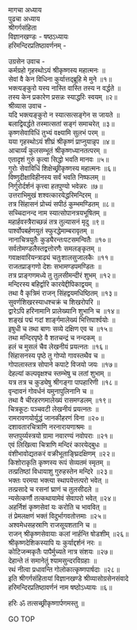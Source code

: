 मागचा अध्याय  
पुढचा अध्याय  
श्रीगर्गसंहिता  
विज्ञानखण्डः - षष्ठऽध्यायः  
हरिमन्दिरप्रतिष्ठावर्णनम् -  
  
उग्रसेन उवाच -  
कर्मग्रहो गृहस्थोऽयं श्रीकृष्णस्य महात्मनः ॥  
सेवां वै केन विधिना कुर्यात्तद्ब्रूहि मे मुने ॥१॥  
भक्त्यङ्कुरो यस्य नास्ति वास्ति तस्य न वर्द्धते ॥  
तस्य केन प्रकारेण प्रसन्नः स्याद्धरिः स्वयम् ॥२॥  
श्रीव्यास उवाच -  
यदि भक्त्यङ्कुरो न स्यात्सत्सङ्गेन स जायते ॥  
बलाद्विवर्द्धते तस्मात्सतां सङ्गं समाचरेत् ॥३॥  
कृष्णसेवाविधिं तुभ्यं वक्ष्यामि सुलभं परम् ॥  
यया गृहस्थोऽयं शीघ्रं श्रीकृष्णं प्राप्नुयान्नृप ॥४॥  
आचार्य्यं कुलसम्भूतं श्रीकृष्णध्यानतत्परम् ॥  
एतादृशं गुरुं कृत्वा सिद्धो भवति मानवः ॥५॥  
गुरोः सेवाविधिं शिक्षेच्छ्रीकृष्णस्य महात्मनः ॥६॥  
विष्णुदीक्षाविहीनस्य सर्वं भवति निष्फलम् ॥  
निर्गुरोर्दर्शनं कृत्त्वा हतपुण्यो भवेन्नरः ॥७॥  
उत्तराभिमुखं शश्वत्कारयेद्धरिमन्दिरम् ॥  
तत्र सिंहासनं प्रोच्यं सपीठं कुम्भमण्डितम् ॥८॥  
सच्चिदानन्द नाम स्यात्सोपानत्रयभूषितम् ॥  
महार्हवस्त्रैराच्छन्नं तत्र तुल्यासनं मृदु ॥९॥  
पार्श्वोपबर्हणयुतं स्फुरद्धेमाम्बरावृतम् ॥  
नानाचित्रयुतैः कुड्यैरन्तःपटसमन्वितैः ॥१०॥  
सर्वतोमण्डलैस्तद्वत्तोरणैः समलङ्कृतम् ॥  
गवाक्षवारियन्त्राढ्यं चतुःशालसुजालकैः ॥११॥  
राजतप्राङ्गणो देशः सभामण्डपमण्डितः ॥  
तत्र प्राङ्गणमध्ये तु तुलसीमन्दीरं शुभम् ॥१२॥  
मन्दिरस्य बहिर्द्वारि कारयेद्दीपिकाद्वयम् ॥  
तथा वै कृत्रिमं राजन् सिंहद्वयमधिष्ठितम् ॥१३॥  
सुवर्णशिखरस्याधश्चक्रं च शिखरोपरि ॥  
द्वारेऽपि हरिनामानि प्रालेख्यानि शुभानि च ॥१४॥  
शङ्खं पद्मं गदां शार्ङ्गमालेख्यं भित्तिपार्श्वयोः ॥  
इषुधी च तथा बाणः सव्ये दक्षिण एव च ॥१५॥  
तथा मन्दिरपृष्ठे वै शतचन्द्रं च नन्दकम् ॥  
हलं च मुसलं चैव लेखनीयं प्रयत्नतः ॥१६॥  
सिंहासनस्य पृष्ठे तु गोप्यो गावस्तथैव च ॥  
गोपालास्तत्र सोपाने कपाटे विजयो जयः ॥१७॥  
देहल्यां कल्पवृक्षश्च स्तम्भेषु च लतां शुभाम् ॥  
यत्र तत्र च कुड्येषु श्रीगङ्गा पापहारिणी ॥१८॥  
वृन्दावनं गोवर्धनं यमुनापुलिनानि च ॥  
तथा वै चीरहरणमालेख्यं रासमण्डलम् ॥१९॥  
चित्रकूटः पञ्चवटी लेखनीयं प्रयत्नतः ॥  
रामरावणयोर्युद्धं जानकीहरणं विना ॥२०॥  
दशावतारचित्राणि नरनारायणाश्रमः ॥  
सप्तपुर्य्यस्त्रयो ग्रामा नवारण्यं नवोपराः ॥२१॥  
एवं लिखित्वा चित्राणि मन्दिरं कारयेद्बुधः ॥  
वंशीभावोद्यतकरं वक्रीभूताङ्घ्रिदक्षिणम् ॥२२॥  
किशोराकृति कृष्णस्य रूपं सेव्यतमं स्मृतम् ॥  
तत्प्रतिष्ठां विधायाशु गुरुहस्तेन मन्दिरे ॥२३॥  
भक्तः परमया भक्त्या स्थापयेत्तत्परो भवेत् ॥  
तत्प्रसादे च रसनां घ्राणं च तुलसीदले ॥  
न्यसेत्कर्णौ तत्कथायामेवं सेवापरो भवेत् ॥२४॥  
अहर्निशं कृष्णसेवां यः करोति च भाववित् ॥  
तं प्रेमलक्षणं भक्तं विदुर्भागवतोत्तमाः ॥२५॥  
अश्वमेधसहस्राणि राजसूयशतानि च ॥  
राजन् श्रीकृष्णसेवायाः कलां नार्हन्ति षोडशीम् ॥२६॥  
श्रीकृष्णदेशिकस्यापि यः कुर्याद्दर्शनं नरः ॥  
कोटिजन्मकृतैः पापैर्मुच्यते नात्र संशयः ॥२७॥  
देहान्ते तं समानेतुं श्यामसुन्दरविग्रहाः ॥  
रथं नीत्वा प्रधावन्ति गोलोकात्कृष्णपार्षदाः ॥२८॥  
इति श्रीगर्गसंहितायां विज्ञानखण्डे श्रीव्यासोग्रसेनसंवादे  
हरिमन्दिरप्रतिष्ठावर्णनं नाम षष्ठोऽध्यायः ॥६॥  
  
हरिः ॐ तत्सच्छ्रीकृष्णार्पणमस्तु ॥  
  
GO TOP
